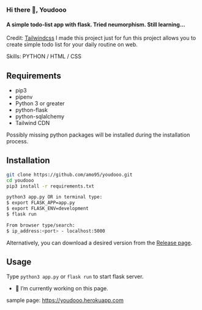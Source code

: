 ### Hi there 👋, Youdooo
#### A simple todo-list app with flask. Tried neumorphism. Still learning...
Credit: [Tailwindcss](https://tailwindcss.com/)
I made this project just for fun this project allows you to create simple todo list for your daily routine on web.

Skills: PYTHON / HTML / CSS

## Requirements
- pip3
- pipenv
- Python 3 or greater
- python-flask
- python-sqlalchemy
- Tailwind CDN

Possibly missing python packages will be installed during the installation process.

## Installation
```bash
git clone https://github.com/amo95/youdooo.git
cd youdooo
pip3 install -r requirements.txt

python3 app.py OR in terminal type:
$ export FLASK_APP=app.py
$ export FLASK_ENV=development
$ flask run

From browser type/search:
$ ip_address:<port> - localhost:5000
```

Alternatively, you can download a desired version from the [Release page](https://github.com/bitbrute/evillimiter/releases).<br>

## Usage
Type ```python3 app.py``` or ```flask run``` to start flask server.

- 🔭 I’m currently working on this page.

sample page: https://youdooo.herokuapp.com
